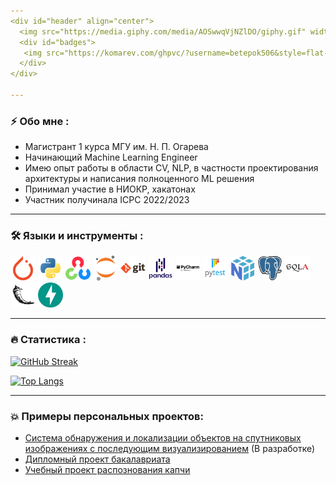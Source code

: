 ```yaml
---
<div id="header" align="center">
  <img src="https://media.giphy.com/media/AOSwwqVjNZlDO/giphy.gif" width="320" height="160"/>
  <div id="badges">
   <img src="https://komarev.com/ghpvc/?username=betepok506&style=flat-square&color=blue" alt=""/>
  </div>
</div>

---
```

### ⚡ Обо мне :
- Магистрант 1 курса МГУ им. Н. П. Огарева
- Начинающий Machine Learning Engineer
- Имею опыт работы в области CV, NLP, в частности проектирования архитектуры и написания полноценного ML решения 
- Принимал участие в НИОКР, хакатонах
- Участник получинала ICPC 2022/2023 


---
### :hammer_and_wrench: Языки и инструменты :
<div>
  <img src="https://github.com/devicons/devicon/blob/master/icons/pytorch/pytorch-original.svg" title="Git" **alt="Git" width="40" height="40"/>
  <img src="https://github.com/devicons/devicon/blob/master/icons/python/python-original.svg" title="Git" **alt="Git" width="40" height="40"/>
  <img src="https://github.com/devicons/devicon/blob/master/icons/opencv/opencv-original.svg" title="Git" **alt="Git" width="40" height="40"/>
  <img src="https://github.com/devicons/devicon/blob/master/icons/jupyter/jupyter-original.svg" title="Git" **alt="Git" width="40" height="40"/>
  <img src="https://github.com/devicons/devicon/blob/master/icons/git/git-original-wordmark.svg" title="Git" **alt="Git" width="40" height="40"/>
  <img src="https://github.com/devicons/devicon/blob/master/icons/pandas/pandas-original-wordmark.svg" title="Git" **alt="Git" width="40" height="40"/>
  <img src="https://github.com/devicons/devicon/blob/master/icons/pycharm/pycharm-original-wordmark.svg" title="Git" **alt="Git" width="40" height="40"/>
  <img src="https://github.com/devicons/devicon/blob/master/icons/pytest/pytest-original-wordmark.svg" title="Git" **alt="Git" width="40" height="40"/>
  <img src="https://github.com/devicons/devicon/blob/master/icons/numpy/numpy-original.svg" title="Git" **alt="Git" width="40" height="40"/>
  <img src="https://github.com/devicons/devicon/blob/master/icons/postgresql/postgresql-original.svg" title="Git" **alt="Git" width="40" height="40"/>
  <img src="https://github.com/devicons/devicon/blob/master/icons/sqlalchemy/sqlalchemy-original.svg" title="Git" **alt="Git" width="40" height="40"/>
  <img src="https://github.com/devicons/devicon/blob/master/icons/flask/flask-original.svg" title="Git" **alt="Git" width="40" height="40"/>
  <img src="https://github.com/devicons/devicon/blob/master/icons/fastapi/fastapi-original.svg" title="Git" **alt="Git" width="40" height="40"/>
</div>

---

### :fire: Статистика :

[![GitHub Streak](http://github-readme-streak-stats.herokuapp.com?user=betepok506&theme=dark&background=000000)](https://git.io/streak-stats)

[![Top Langs](https://github-readme-stats.vercel.app/api/top-langs/?username=betepok506&layout=compact&theme=vision-friendly-dark)](https://github.com/anuraghazra/github-readme-stats)

---
### 💥 Примеры персональных проектов:
- [Система обнаружения и локализации объектов на спутниковых изображениях с последующим визуализированием](https://github.com/betepok506/aerial_photo_web_interface) (В разработке)
- [Дипломный проект бакалавриата](https://github.com/betepok506/Analysis-visitors-to-public-spaces)
- [Учебный проект распознования капчи](https://github.com/betepok506/Captcha_OCR)


